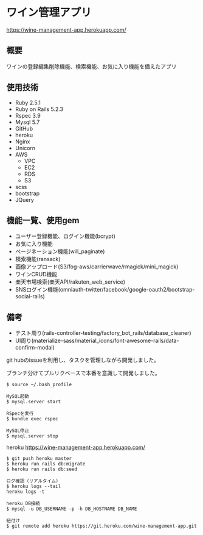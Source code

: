# ワイン管理アプリ
https://wine-management-app.herokuapp.com/

## 概要
ワインの登録編集削除機能、検索機能、お気に入り機能を備えたアプリ

## 使用技術
- Ruby 2.5.1
- Ruby on Rails 5.2.3
- Rspec 3.9
- Mysql 5.7
- GitHub
- heroku
- Nginx
- Unicorn
- AWS
  - VPC
  - EC2 
  - RDS
  - S3
- scss
- bootstrap
- JQuery

## 機能一覧、使用gem
- ユーザー登録機能、ログイン機能(bcrypt)
- お気に入り機能
- ページネーション機能(will_paginate)
- 検索機能(ransack)
- 画像アップロード(S3/fog-aws/carrierwave/rmagick/mini_magick)
- ワインCRUD機能
- 楽天市場検索(楽天API/rakuten_web_service)
- SNSログイン機能(omniauth-twitter/facebook/google-oauth2/bootstrap-social-rails)

## 備考

- テスト周り(rails-controller-testing/factory_bot_rails/database_cleaner)
- UI周り(materialize-sass/material_icons/font-awesome-rails/data-confirm-modal)

git hubのissueを利用し、タスクを管理しながら開発しました。

ブランチ分けてプルリクベースで本番を意識して開発しました。



```
$ source ~/.bash_profile

MySQL起動
$ mysql.server start

RSpecを実行
$ bundle exec rspec

MySQL停止
$ mysql.server stop
```

heroku
https://wine-management-app.herokuapp.com/

```
$ git push heroku master
$ heroku run rails db:migrate
$ heroku run rails db:seed

ログ確認（リアルタイム）
$ heroku logs --tail
heroku logs -t

heroku DB接続
$ mysql -u DB_USERNAME -p -h DB_HOSTNAME DB_NAME

紐付け
$ git remote add heroku https://git.heroku.com/wine-management-app.git
```

